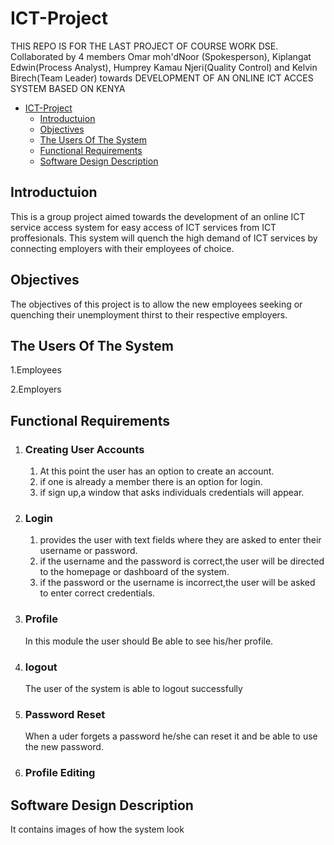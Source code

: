 # ICT-Project

THIS REPO IS FOR THE LAST PROJECT OF COURSE WORK DSE. Collaborated by 4 members Omar moh'dNoor (Spokesperson), Kiplangat Edwin(Process Analyst), Humprey Kamau Njeri(Quality Control) and Kelvin Birech(Team Leader) towards DEVELOPMENT OF AN ONLINE ICT ACCES SYSTEM BASED ON KENYA

- [ICT-Project](#ict-project)
  - [Introductuion](#introductuion)
  - [Objectives](#objectives)
  - [The Users Of The System](#the-users-of-the-system)
  - [Functional Requirements](#functional-requirements)
  - [Software Design Description](#software-design-description)

## Introductuion

This is a group project aimed towards the development of an online ICT service access system for easy access of ICT services from ICT proffesionals.
This system will quench the high demand of ICT services by connecting employers with their employees of choice.

## Objectives

The objectives of this project is to allow the new employees seeking or quenching their unemployment thirst to their respective employers.

## The Users Of The System

   1.Employees

   2.Employers

## Functional Requirements

1. ###  Creating User Accounts

     1. At this point the user has an option to create an account.
     2. if one is already a member there is an option for login.
     3. if sign up,a window that asks individuals credentials will   appear.

2. ###  Login

      1. provides the user with text fields where they are asked to enter their username or password.
      2. if the username and the password is correct,the user will be directed to the homepage or dashboard of the system.
      3. if the password or the username is incorrect,the user will be asked to enter correct credentials.
  
3. ### Profile

      In this module the user should  Be able to see his/her profile.

4. ###  logout

   The user of the system is able to logout successfully
  
5. ### Password Reset

   When a uder forgets a password he/she can reset it  and be able to use the new password.

6. ### Profile Editing

## Software Design Description

It contains images of how the system look
